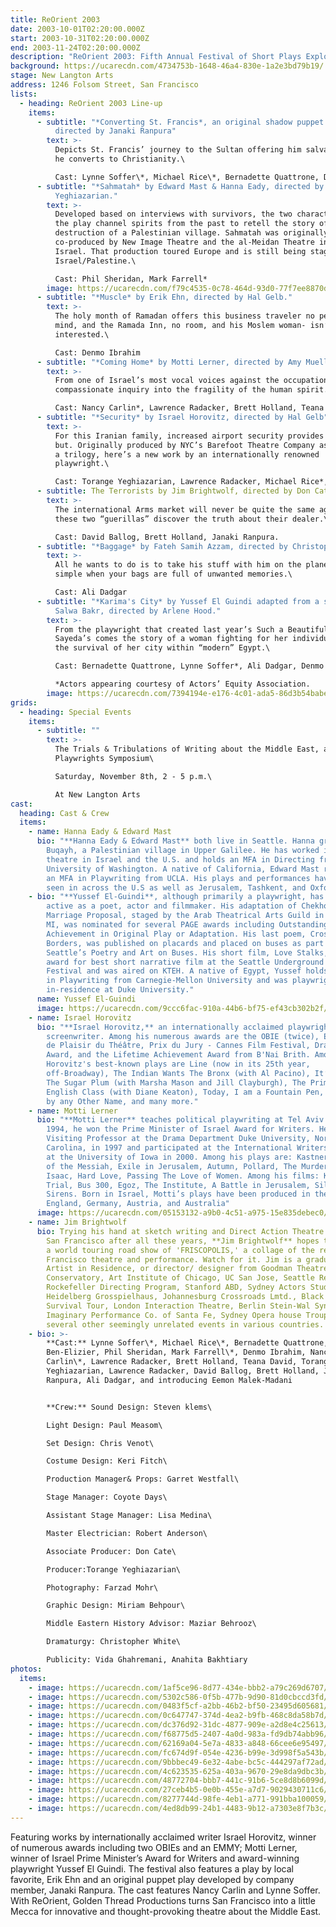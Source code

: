 ```yaml
---
title: ReOrient 2003
date: 2003-10-01T02:20:00.000Z
start: 2003-10-31T02:20:00.000Z
end: 2003-11-24T02:20:00.000Z
description: "ReOrient 2003: Fifth Annual Festival of Short Plays Exploring the Middle East"
background: https://ucarecdn.com/4734753b-1648-46a4-830e-1a2e3bd79b19/
stage: New Langton Arts
address: 1246 Folsom Street, San Francisco
lists:
  - heading: ReOrient 2003 Line-up
    items:
      - subtitle: "*Converting St. Francis*, an original shadow puppet play created and
          directed by Janaki Ranpura"
        text: >-
          Depicts St. Francis’ journey to the Sultan offering him salvation, if
          he converts to Christianity.\

          Cast: Lynne Soffer\*, Michael Rice\*, Bernadette Quattrone, Deborah Ben-Elizier
      - subtitle: "*Sahmatah* by Edward Mast & Hanna Eady, directed by Torange
          Yeghiazarian."
        text: >-
          Developed based on interviews with survivors, the two characters of
          the play channel spirits from the past to retell the story of the
          destruction of a Palestinian village. Sahmatah was originally
          co-produced by New Image Theatre and the al-Meidan Theatre in Haifa,
          Israel. That production toured Europe and is still being staged in
          Israel/Palestine.\

          Cast: Phil Sheridan, Mark Farrell*
        image: https://ucarecdn.com/f79c4535-0c78-464d-93d0-77f7ee8870d8/
      - subtitle: "*Muscle* by Erik Ehn, directed by Hal Gelb."
        text: >-
          The holy month of Ramadan offers this business traveler no peace of
          mind, and the Ramada Inn, no room, and his Moslem woman- isn’t
          interested.\

          Cast: Denmo Ibrahim
      - subtitle: "*Coming Home* by Motti Lerner, directed by Amy Mueller."
        text: >-
          From one of Israel’s most vocal voices against the occupation comes a
          compassionate inquiry into the fragility of the human spirit.\

          Cast: Nancy Carlin*, Lawrence Radacker, Brett Holland, Teana David.
      - subtitle: "*Security* by Israel Horovitz, directed by Hal Gelb"
        text: >-
          For this Iranian family, increased airport security provides anything
          but. Originally produced by NYC’s Barefoot Theatre Company as part of
          a trilogy, here’s a new work by an internationally renowned
          playwright.\

          Cast: Torange Yeghiazarian, Lawrence Radacker, Michael Rice*, and introducing Eemon Malek-Madani.
      - subtitle: The Terrorists by Jim Brightwolf, directed by Don Cate
        text: >-
          The international Arms market will never be quite the same again after
          these two “guerillas” discover the truth about their dealer.\

          Cast: David Ballog, Brett Holland, Janaki Ranpura.
      - subtitle: "*Baggage* by Fateh Samih Azzam, directed by Christopher Morrison"
        text: >-
          All he wants to do is to take his stuff with him on the plane. Not so
          simple when your bags are full of unwanted memories.\

          Cast: Ali Dadgar
      - subtitle: "*Karima's City* by Yussef El Guindi adapted from a short story by
          Salwa Bakr, directed by Arlene Hood."
        text: >-
          From the playwright that created last year’s Such a Beautiful Voice is
          Sayeda’s comes the story of a woman fighting for her individuality and
          the survival of her city within “modern” Egypt.\

          Cast: Bernadette Quattrone, Lynne Soffer*, Ali Dadgar, Denmo Ibrahim, Deborah Ben-Eliezer, David Ballog.\

          *Actors appearing courtesy of Actors’ Equity Association.
        image: https://ucarecdn.com/7394194e-e176-4c01-ada5-86d3b54babef/
grids:
  - heading: Special Events
    items:
      - subtitle: ""
        text: >-
          The Trials & Tribulations of Writing about the Middle East, a
          Playwrights Symposium\

          Saturday, November 8th, 2 - 5 p.m.\

          At New Langton Arts
cast:
  heading: Cast & Crew
  items:
    - name: Hanna Eady & Edward Mast
      bio: "**Hanna Eady & Edward Mast** both live in Seattle. Hanna grew up in
        Buqayh, a Palestinian village in Upper Galilee. He has worked in the
        theatre in Israel and the U.S. and holds an MFA in Directing from
        University of Washington. A native of California, Edward Mast received
        an MFA in Playwriting from UCLA. His plays and performances have been
        seen in across the U.S as well as Jerusalem, Tashkent, and Oxford."
    - bio: "**Yussef El-Guindi**, although primarily a playwright, has also been
        active as a poet, actor and filmmaker. His adaptation of Chekhov's A
        Marriage Proposal, staged by the Arab Theatrical Arts Guild in Dearborn,
        MI, was nominated for several PAGE awards including Outstanding
        Achievement in Original Play or Adaptation. His last poem, Crossing
        Borders, was published on placards and placed on buses as part of
        Seattle’s Poetry and Art on Buses. His short film, Love Stalks, won an
        award for best short narrative film at the Seattle Underground Film
        Festival and was aired on KTEH. A native of Egypt, Yussef holds an MFA
        in Playwriting from Carnegie-Mellon University and was playwright
        in-residence at Duke University."
      name: Yussef El-Guindi
      image: https://ucarecdn.com/9ccc6fac-910a-44b6-bf75-ef43cb302b2f/
    - name: Israel Horovitz
      bio: "**Israel Horovitz,** an internationally acclaimed playwright, actor and
        screenwriter. Among his numerous awards are the OBIE (twice), EMMY, Prix
        de Plaisir du Théâtre, Prix du Jury - Cannes Film Festival, Drama Desk
        Award, and the Lifetime Achievement Award from B'Nai Brith. Among
        Horovitz's best-known plays are Line (now in its 25th year,
        off-Broadway), The Indian Wants The Bronx (with Al Pacino), It’s Called
        The Sugar Plum (with Marsha Mason and Jill Clayburgh), The Primary
        English Class (with Diane Keaton), Today, I am a Fountain Pen, A Rosen
        by any Other Name, and many more."
    - name: Motti Lerner
      bio: "**Motti Lerner** teaches political playwriting at Tel Aviv University. In
        1994, he won the Prime Minister of Israel Award for Writers. He was the
        Visiting Professor at the Drama Department Duke University, North
        Carolina, in 1997 and participated at the International Writers Program
        at the University of Iowa in 2000. Among his plays are: Kastner, Pangs
        of the Messiah, Exile in Jerusalem, Autumn, Pollard, The Murder of
        Isaac, Hard Love, Passing The Love of Women. Among his films: Kastner
        Trial, Bus 300, Egoz, The Institute, A Battle in Jerusalem, Silent
        Sirens. Born in Israel, Motti’s plays have been produced in the U.S,
        England, Germany, Austria, and Australia"
      image: https://ucarecdn.com/05153132-a9b0-4c51-a975-15e835debec0/
    - name: Jim Brightwolf
      bio: Trying his hand at sketch writing and Direct Action Theatre back here in
        San Francisco after all these years, **Jim Brightwolf** hopes to produce
        a world touring road show of 'FRISCOPOLIS,' a collage of the real San
        Francisco theatre and performance. Watch for it. Jim is a graduate,
        Artist in Residence, or director/ designer from Goodman Theatre
        Conservatory, Art Institute of Chicago, UC San Jose, Seattle Repertory
        Rockefeller Directing Program, Stanford ABD, Sydney Actors Studio,
        Heidelberg Grosspielhaus, Johannesburg Crossroads Lmtd., Black '77 World
        Survival Tour, London Interaction Theatre, Berlin Stein-Wal Syndicate,
        Imaginary Performance Co. of Santa Fe, Sydney Opera house Troupe, and
        several other seemingly unrelated events in various countries.
    - bio: >-
        **Cast:** Lynne Soffer\*, Michael Rice\*, Bernadette Quattrone, Deborah
        Ben-Elizier, Phil Sheridan, Mark Farrell\*, Denmo Ibrahim, Nancy
        Carlin\*, Lawrence Radacker, Brett Holland, Teana David, Torange
        Yeghiazarian, Lawrence Radacker, David Ballog, Brett Holland, Janaki
        Ranpura, Ali Dadgar, and introducing Eemon Malek-Madani


        **Crew:** Sound Design: Steven klems\

        Light Design: Paul Measom\

        Set Design: Chris Venot\

        Costume Design: Keri Fitch\

        Production Manager& Props: Garret Westfall\

        Stage Manager: Coyote Days\

        Assistant Stage Manager: Lisa Medina\

        Master Electrician: Robert Anderson\

        Associate Producer: Don Cate\

        Producer:Torange Yeghiazarian\

        Photography: Farzad Mohr\

        Graphic Design: Miriam Behpour\

        Middle Eastern History Advisor: Maziar Behrooz\

        Dramaturgy: Christopher White\

        Publicity: Vida Ghahremani, Anahita Bakhtiary
photos:
  items:
    - image: https://ucarecdn.com/1af5ce96-8d77-434e-bbb2-a79c269d6707/
    - image: https://ucarecdn.com/5302c586-0f5b-477b-9d90-81d0cbccd3fd/
    - image: https://ucarecdn.com/0483f5cf-a2bb-46b2-bf50-23495d605681/
    - image: https://ucarecdn.com/0c647747-374d-4ea2-b9fb-468c8da58b7d/
    - image: https://ucarecdn.com/dc376d92-31dc-4877-909e-a2d8e4c25613/
    - image: https://ucarecdn.com/f68775d5-2407-4a0d-983a-fd9db74abb96/
    - image: https://ucarecdn.com/62169a04-5e7a-4833-a848-66cee6e95497/
    - image: https://ucarecdn.com/fc674d9f-054e-4236-b99e-3d998f5a543b/
    - image: https://ucarecdn.com/9bbbec49-6e32-4abe-bc5c-444297af72ad/
    - image: https://ucarecdn.com/4c623535-625a-403a-9670-29e8da9dbc3b/
    - image: https://ucarecdn.com/48772704-bbb7-441c-91b6-5ce8d8b6099d/
    - image: https://ucarecdn.com/27ceb4b5-0e0b-455e-a7d7-9029430711c6/
    - image: https://ucarecdn.com/8277744d-98fe-4eb1-a771-991bba100059/
    - image: https://ucarecdn.com/4ed8db99-24b1-4483-9b12-a7303e8f7b3c/
---
```

Featuring works by internationally acclaimed writer Israel Horovitz, winner of numerous awards including two OBIEs and an EMMY; Motti Lerner, winner of Israel Prime Minister’s Award for Writers and award-winning playwright Yussef El Guindi. The festival also features a play by local favorite, Erik Ehn and an original puppet play developed by company member, Janaki Ranpura. The cast features Nancy Carlin and Lynne Soffer.\
With ReOrient, Golden Thread Productions turns San Francisco into a little Mecca for innovative and thought-provoking theatre about the Middle East.